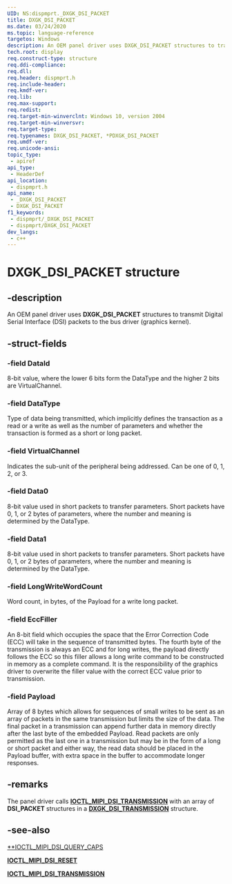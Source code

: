 ```yaml
---
UID: NS:dispmprt._DXGK_DSI_PACKET
title: DXGK_DSI_PACKET
ms.date: 03/24/2020
ms.topic: language-reference
targetos: Windows
description: An OEM panel driver uses DXGK_DSI_PACKET structures to transmit Digital Serial Interface (DSI) packets to the bus driver (graphics kernel).
tech.root: display
req.construct-type: structure
req.ddi-compliance: 
req.dll: 
req.header: dispmprt.h
req.include-header: 
req.kmdf-ver: 
req.lib: 
req.max-support: 
req.redist: 
req.target-min-winverclnt: Windows 10, version 2004
req.target-min-winversvr: 
req.target-type: 
req.typenames: DXGK_DSI_PACKET, *PDXGK_DSI_PACKET
req.umdf-ver: 
req.unicode-ansi: 
topic_type:
 - apiref
api_type:
 - HeaderDef
api_location:
 - dispmprt.h
api_name:
 - _DXGK_DSI_PACKET
 - DXGK_DSI_PACKET
f1_keywords:
 - dispmprt/_DXGK_DSI_PACKET
 - dispmprt/DXGK_DSI_PACKET
dev_langs:
 - c++
---
```


# DXGK_DSI_PACKET structure

## -description

An OEM panel driver uses **DXGK_DSI_PACKET** structures to transmit Digital Serial Interface (DSI) packets to the bus driver (graphics kernel).

## -struct-fields

### -field DataId

8-bit value, where the lower 6 bits form the DataType and the higher 2 bits are VirtualChannel.

### -field DataType

Type of data being transmitted, which implicitly defines the transaction as a read or a write as well as the number of parameters and whether the transaction is formed as a short or long packet.

### -field VirtualChannel

Indicates the sub-unit of the peripheral being addressed. Can be one of 0, 1, 2, or 3.

### -field Data0

8-bit value used in short packets to transfer parameters. Short packets have 0, 1, or 2 bytes of parameters, where the number and meaning is determined by the DataType.

### -field Data1

8-bit value used in short packets to transfer parameters. Short packets have 0, 1, or 2 bytes of parameters, where the number and meaning is determined by the DataType.

### -field LongWriteWordCount

Word count, in bytes, of the Payload for a write long packet.

### -field EccFiller

An 8-bit field which occupies the space that the Error Correction Code (ECC) will take in the sequence of transmitted bytes. The fourth byte of the transmission is always an ECC and for long writes, the payload directly follows the ECC so this filler allows a long write command to be constructed in memory as a complete command. It is the responsibility of the graphics driver to overwrite the filler value with the correct ECC value prior to transmission.

### -field Payload

Array of 8 bytes which allows for sequences of small writes to be sent as an array of packets in the same transmission but limits the size of the data. The final packet in a transmission can append further data in memory directly after the last byte of the embedded Payload. Read packets are only permitted as the last one in a transmission but may be in the form of a long or short packet and either way, the read data should be placed in the Payload buffer, with extra space in the buffer to accommodate longer responses.

## -remarks

The panel driver calls [**IOCTL_MIPI_DSI_TRANSMISSION**](..\ntddvdeo\ni-ntddvdeo-ioctl_mipi_dsi_transmission.md) with an array of **DSI_PACKET** structures in a [**DXGK_DSI_TRANSMISSION**](ns-dispmprt-dxgk_dsi_transmission.md) structure.

## -see-also

[**IOCTL_MIPI_DSI_QUERY_CAPS](..\ntddvdeo\ni-ntddvdeo-ioctl_mipi_dsi_query_caps.md)

[**IOCTL_MIPI_DSI_RESET**](..\ntddvdeo\ni-ntddvdeo-ioctl_mipi_dsi_reset.md)

[**IOCTL_MIPI_DSI_TRANSMISSION**](..\ntddvdeo\ni-ntddvdeo-ioctl_mipi_dsi_transmission.md)
